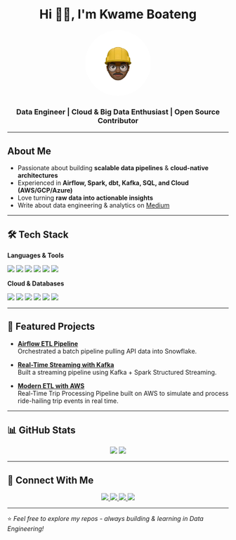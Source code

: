 <!-- Banner / Hero -->
<h1 align="center">Hi 👋🏾, I'm Kwame Boateng</h1>

<p align="center">
  <img src="https://github.com/Kwame842/Kwame842/blob/main/profile-pic-circular.png" alt="Profile Picture" width="150" height="150" style="border-radius:50%; object-fit:cover;" />
</p>

<h3 align="center"> Data Engineer | Cloud & Big Data Enthusiast | Open Source Contributor</h3>

---

## About Me  
- Passionate about building **scalable data pipelines** & **cloud-native architectures**  
- Experienced in **Airflow, Spark, dbt, Kafka, SQL, and Cloud (AWS/GCP/Azure)**  
- Love turning **raw data into actionable insights**  
- Write about data engineering & analytics on [Medium](https://medium.com/)  

---

## 🛠️ Tech Stack  

**Languages & Tools**  
<p>
  <img src="https://img.shields.io/badge/Python-3776AB?logo=python&logoColor=white" />
  <img src="https://img.shields.io/badge/SQL-003B57?logo=postgresql&logoColor=white" />
  <img src="https://img.shields.io/badge/Apache%20Airflow-017CEE?logo=apacheairflow&logoColor=white" />
  <img src="https://img.shields.io/badge/Spark-E25A1C?logo=apachespark&logoColor=white" />
  <!-- <img src="https://img.shields.io/badge/dbt-FF694B?logo=dbt&logoColor=white" /> -->
  <img src="https://img.shields.io/badge/Kafka-231F20?logo=apachekafka&logoColor=white" />
  <img src="https://img.shields.io/badge/Docker-2496ED?logo=docker&logoColor=white" />
  <!-- <img src="https://img.shields.io/badge/Terraform-844FBA?logo=terraform&logoColor=white" /> -->
</p>

**Cloud & Databases**  
<p>
  <img src="https://img.shields.io/badge/AWS-FF9900?logo=amazonaws&logoColor=white" />
  <img src="https://img.shields.io/badge/GCP-4285F4?logo=googlecloud&logoColor=white" />
  <img src="https://img.shields.io/badge/Azure-0078D4?logo=microsoftazure&logoColor=white" />
  <img src="https://img.shields.io/badge/PostgreSQL-336791?logo=postgresql&logoColor=white" />
  <img src="https://img.shields.io/badge/Snowflake-29B5E8?logo=snowflake&logoColor=white" />
  <img src="https://img.shields.io/badge/BigQuery-669DF6?logo=googlebigquery&logoColor=white" />
</p>

---

## 📂 Featured Projects   

- [**Airflow ETL Pipeline**](https://github.com/K12Boateng/mini-data-platform)  
  Orchestrated a batch pipeline pulling API data into Snowflake.  

- [**Real-Time Streaming with Kafka**](https://github.com/your-username/kafka-streaming)  
  Built a streaming pipeline using Kafka + Spark Structured Streaming.  

- [**Modern ETL with AWS**](https://github.com/Kwame842/nsp-bolt-pipeline)  
  Real-Time Trip Processing Pipeline built on AWS to simulate and process ride-hailing trip events in real time.  

---

## 📊 GitHub Stats  

<p align="center">
  <img src="https://github-readme-stats.vercel.app/api?username=Kwame842&show_icons=true&theme=radical" height="180" />
  <img src="https://github-readme-stats.vercel.app/api/top-langs/?username=Kwame842&layout=compact&theme=radical" height="180" />
</p>

---

## 🤝 Connect With Me  

<p align="center">
  <a href="https://www.linkedin.com/in/YOUR-LINKEDIN" target="_blank">
    <img src="https://img.shields.io/badge/LinkedIn-0A66C2?logo=linkedin&logoColor=white" />
  </a>
  <a href="mailto:nanaboatengg42@gmail.com">
    <img src="https://img.shields.io/badge/Email-D14836?logo=gmail&logoColor=white" />
  </a>
  <a href="https://twitter.com/YOUR-HANDLE" target="_blank">
    <img src="https://img.shields.io/badge/Twitter-1DA1F2?logo=twitter&logoColor=white" />
  </a>
  <a href="https://medium.com/kayboateng360" target="_blank">
    <img src="https://img.shields.io/badge/Medium-12100E?logo=medium&logoColor=white" />
  </a>
</p>

---

⭐️ *Feel free to explore my repos - always building & learning in Data Engineering!*
